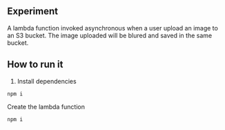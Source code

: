 ## Experiment

A lambda function invoked asynchronous when a user upload an image to an S3 bucket.
The image uploaded will be blured and saved in the same bucket.

## How to run it

1. Install dependencies
```shell
npm i
```

Create the lambda function
```shell
npm i
```

